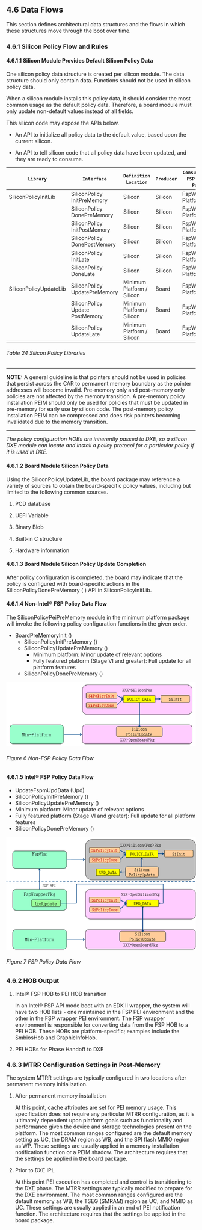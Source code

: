 <!--- @file
  4.6 Data Flows

  Copyright (c) 2019, Intel Corporation. All rights reserved.<BR>

  Redistribution and use in source (original document form) and 'compiled'
  forms (converted to PDF, epub, HTML and other formats) with or without
  modification, are permitted provided that the following conditions are met:

  1) Redistributions of source code (original document form) must retain the
     above copyright notice, this list of conditions and the following
     disclaimer as the first lines of this file unmodified.

  2) Redistributions in compiled form (transformed to other DTDs, converted to
     PDF, epub, HTML and other formats) must reproduce the above copyright
     notice, this list of conditions and the following disclaimer in the
     documentation and/or other materials provided with the distribution.

  THIS DOCUMENTATION IS PROVIDED BY TIANOCORE PROJECT "AS IS" AND ANY EXPRESS OR
  IMPLIED WARRANTIES, INCLUDING, BUT NOT LIMITED TO, THE IMPLIED WARRANTIES OF
  MERCHANTABILITY AND FITNESS FOR A PARTICULAR PURPOSE ARE DISCLAIMED. IN NO
  EVENT SHALL TIANOCORE PROJECT  BE LIABLE FOR ANY DIRECT, INDIRECT, INCIDENTAL,
  SPECIAL, EXEMPLARY, OR CONSEQUENTIAL DAMAGES (INCLUDING, BUT NOT LIMITED TO,
  PROCUREMENT OF SUBSTITUTE GOODS OR SERVICES; LOSS OF USE, DATA, OR PROFITS;
  OR BUSINESS INTERRUPTION) HOWEVER CAUSED AND ON ANY THEORY OF LIABILITY,
  WHETHER IN CONTRACT, STRICT LIABILITY, OR TORT (INCLUDING NEGLIGENCE OR
  OTHERWISE) ARISING IN ANY WAY OUT OF THE USE OF THIS DOCUMENTATION, EVEN IF
  ADVISED OF THE POSSIBILITY OF SUCH DAMAGE.

-->

## 4.6 Data Flows

This section defines architectural data structures and the flows in which these
structures move through the boot over time.

### 4.6.1 Silicon Policy Flow and Rules

#### 4.6.1.1 Silicon Module Provides Default Silicon Policy Data

One silicon policy data structure is created per silicon module. The data
structure should only contain data. Functions should not be used in silicon
policy data.

When a silicon module installs this policy data, it should consider the most
common usage as the default policy data. Therefore, a board module must only
update non-default values instead of all fields.

This silicon code may expose the APIs below.

* An API to initialize all policy data to the default value, based upon the
  current silicon.

* An API to tell silicon code that all policy data have been updated, and they
  are ready to consume.

| `Library`              | `Interface`                          | `Definition Location`           | `Producer` | `Consumer in FSP Boot Path`  | `Consumer in EDK II Path` |
| ---------------------- | ------------------------------------ | ------------------------------- | ---------- | ---------------------------- | ------------------------- |
| SiliconPolicyInitLib   | SiliconPolicy<br />InitPreMemory     | Silicon                         | Silicon    | FspWrapper<br />PlatformLib  | Platform                  |
|                        | SiliconPolicy<br />DonePreMemory     | Silicon                         | Silicon    | FspWrapper<br />PlatformLib  | Platform                  |
|                        | SiliconPolicy<br />InitPostMemory    | Silicon                         | Silicon    | FspWrapper<br />PlatformLib  | Platform                  |
|                        | SiliconPolicy<br />DonePostMemory    | Silicon                         | Silicon    | FspWrapper<br />PlatformLib  | Platform                  |
|                        | SiliconPolicy<br />InitLate          | Silicon                         | Silicon    | FspWrapper<br />PlatformLib  | Platform                  |
|                        | SiliconPolicy<br />DoneLate          | Silicon                         | Silicon    | FspWrapper<br />PlatformLib  | Platform                  |
| SiliconPolicyUpdateLib | SiliconPolicy<br />UpdatePreMemory   | Minimum Platform /<br />Silicon | Board      | FspWrapper<br />PlatformLib  | Platform                  |
|                        | SiliconPolicy<br />Update PostMemory | Minimum Platform /<br />Silicon | Board      | FspWrapper<br />PlatformLib  | Platform                  |
|                        | SiliconPolicy<br />UpdateLate        | Minimum Platform /<br />Silicon | Board      | FspWrapper<br />PlatformLib  | Platform                  |

###### Table 24 Silicon Policy Libraries

***
**NOTE:** A general guideline is that pointers should not be used in policies
that persist across the CAR to permanent memory boundary as the pointer
addresses will become invalid. Pre-memory only and post-memory only policies
are not affected by the memory transition. A pre-memory policy installation
PEIM should only be used for policies that must be updated in pre-memory for
early use by silicon code. The post-memory policy installation PEIM can be
compressed and does risk pointers becoming invalidated due to the memory
transition.
***

_The policy configuration HOBs are inherently passed to DXE, so a silicon DXE
module can locate and install a policy protocol for a particular policy if it
is used in DXE._

#### 4.6.1.2 Board Module Silicon Policy Data

Using the SiliconPolicyUpdateLib, the board package may reference a variety of
sources to obtain the board-specific policy values, including but limited to
the following common sources.

1. PCD database

2. UEFI Variable

3. Binary Blob

4. Built-in C structure

5. Hardware information

#### 4.6.1.3 Board Module Silicon Policy Update Completion

After policy configuration is completed, the board may indicate that the policy
is configured with board-specific actions in the SiliconPolicyDonePreMemory ( )
API in SiliconPolicyInitLib.

#### 4.6.1.4 Non-Intel&reg; FSP Policy Data Flow

The SiliconPolicyPeiPreMemory module in the minimum platform package will
invoke the following policy configuration functions in the given order.

* BoardPreMemoryInit ()
    * SiliconPolicyInitPreMemory ()
    * SiliconPolicyUpdatePreMemory ()
        * Minimum platform: Minor update of relevant options
        * Fully featured platform (Stage VI and greater): Full update for all platform
  features
    * SiliconPolicyDonePreMemory ()

![Non-FSP Policy Data Flow](/media/4_non_fsp_policy_data_flow.png)
###### Figure 6 Non-FSP Policy Data Flow

#### 4.6.1.5 Intel&reg; FSP Policy Data Flow

* UpdateFspmUpdData (Upd)
* SiliconPolicyInitPreMemory ()
* SiliconPolicyUpdatePreMemory ()
* Minimum platform: Minor update of relevant options
* Fully featured platform (Stage VI and greater): Full update for all platform
  features
* SiliconPolicyDonePreMemory ()

![FSP Policy Data Flow](/media/4_fsp_policy_data_flow.png)
###### Figure 7 FSP Policy Data Flow

### 4.6.2 HOB Output

1. Intel&reg; FSP HOB to PEI HOB transition

   In an Intel&reg; FSP API mode boot with an EDK II wrapper, the system will have
two HOB lists - one maintained in the FSP PEI environment and the other in the
FSP wrapper PEI environment. The FSP wrapper environment is responsible for
converting data from the FSP HOB to a PEI HOB. These HOBs are
platform-specific; examples include the SmbiosHob and GraphicInfoHob.

2. PEI HOBs for Phase Handoff to DXE

### 4.6.3 MTRR Configuration Settings in Post-Memory

The system MTRR settings are typically configured in two locations after
permanent memory initialization.

1. After permanent memory installation

   At this point, cache attributes are set for PEI memory usage. This
specification does not require any particular MTRR configuration, as it is
ultimately dependent upon platform goals such as functionality and performance
given the device and storage technologies present on the platform. The most
common ranges configured are the default memory setting as UC, the DRAM region
as WB, and the SPI flash MMIO region as WP. These settings are usually applied
in a memory installation notification function or a PEIM shadow. The
architecture requires that the settings be applied in the board package.

1. Prior to DXE IPL

   At this point PEI execution has completed and control is transitioning to the
DXE phase. The MTRR settings are typically modified to prepare for the DXE
environment. The most common ranges configured are the default memory as WB,
the TSEG (SMRAM) region as UC, and MMIO as UC. These settings are usually
applied in an end of PEI notification function. The architecture requires that
the settings be applied in the board package.
